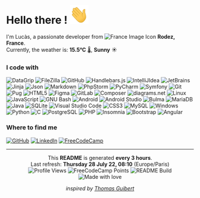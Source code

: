 

# Hello there ! <img src="./img/Hi.gif" alt="Wave hand" width="50" height="50"/>

I'm Lucàs, a passionate developer from <img src="https://camo.githubusercontent.com/810c0059ec880d3bf22c12f8ecd24d39ae1c9ee5d294cd397e6f414738d9cdd8/68747470733a2f2f63646e2d69636f6e732d706e672e666c617469636f6e2e636f6d2f3531322f3139372f3139373536302e706e67" alt="France Image Icon" width="12" height="12"/> **Rodez, France**.
<br>Currently, the weather is: **15.5°C** :thermometer:, **Sunny** :sunny:

### I code with
![DataGrip](https://img.shields.io/static/v1?label=&message=DataGrip&color=%23df2020&logo=datagrip&logoColor=white)
![FileZilla](https://img.shields.io/static/v1?label=&message=FileZilla&color=%23df2020&logo=filezilla&logoColor=white)
![GitHub](https://img.shields.io/static/v1?label=&message=GitHub&color=%23df2020&logo=github&logoColor=white)
![Handlebars.js](https://img.shields.io/static/v1?label=&message=Handlebars.js&color=%23df2020&logo=handlebarsdotjs&logoColor=white)
![IntelliJIdea](https://img.shields.io/static/v1?label=&message=IntelliJ+IDEA&color=%23df2020&logo=intellijidea&logoColor=white)
![JetBrains](https://img.shields.io/static/v1?label=&message=JetBrains&color=%23df2020&logo=jetbrains&logoColor=white)
![Jinja](https://img.shields.io/static/v1?label=&message=Jinja&color=%23df2020&logo=jinja&logoColor=white)
![Json](https://img.shields.io/static/v1?label=&message=JSON&color=%23df2020&logo=json&logoColor=white)
![Markdown](https://img.shields.io/static/v1?label=&message=Markdown&color=%23df2020&logo=markdown&logoColor=white)
![PhpStorm](https://img.shields.io/static/v1?label=&message=PhpStorm&color=%23df2020&logo=phpstorm&logoColor=white)
![PyCharm](https://img.shields.io/static/v1?label=&message=PyCharm&color=%23df2020&logo=pycharm&logoColor=white)
![Symfony](https://img.shields.io/static/v1?label=&message=Symfony&color=%23df2020&logo=symfony&logoColor=white)
![Git](https://img.shields.io/static/v1?label=&message=Git&color=%23df3e20&logo=git&logoColor=white)
![Pug](https://img.shields.io/static/v1?label=&message=Pug&color=%23df4420&logo=pug&logoColor=white)
![HTML5](https://img.shields.io/static/v1?label=&message=HTML5&color=%23df4920&logo=html5&logoColor=white)
![Figma](https://img.shields.io/static/v1?label=&message=Figma&color=%23df4b20&logo=figma&logoColor=white)
![GitLab](https://img.shields.io/static/v1?label=&message=GitLab&color=%23df5f20&logo=gitlab&logoColor=white)
![Composer](https://img.shields.io/static/v1?label=&message=Composer&color=%23df7220&logo=composer&logoColor=white)
![diagrams.net](https://img.shields.io/static/v1?label=&message=diagrams.net&color=%23df8a20&logo=diagramsdotnet&logoColor=white)
![Linux](https://img.shields.io/static/v1?label=&message=Linux&color=%23dfaf20&logo=linux&logoColor=white)
![JavaScript](https://img.shields.io/static/v1?label=&message=JavaScript&color=%23dfca20&logo=javascript&logoColor=white)
![GNU Bash](https://img.shields.io/static/v1?label=&message=GNU+Bash&color=%235bdf20&logo=gnubash&logoColor=white)
![Android](https://img.shields.io/static/v1?label=&message=Android&color=%2320df75&logo=android&logoColor=white)
![Android Studio](https://img.shields.io/static/v1?label=&message=Android+Studio&color=%2320df75&logo=androidstudio&logoColor=white)
![Bulma](https://img.shields.io/static/v1?label=&message=Bulma&color=%2320dfc3&logo=bulma&logoColor=white)
![MariaDB](https://img.shields.io/static/v1?label=&message=MariaDB&color=%2320b3df&logo=mariadb&logoColor=white)
![Java](https://img.shields.io/static/v1?label=&message=Java&color=%2320b2df&logo=java&logoColor=white)
![SQLite](https://img.shields.io/static/v1?label=&message=SQLite&color=%2320a2df&logo=sqlite&logoColor=white)
![Visual Studio Code](https://img.shields.io/static/v1?label=&message=Visual+Studio+Code&color=%232092df&logo=visualstudiocode&logoColor=white)
![CSS3](https://img.shields.io/static/v1?label=&message=CSS3&color=%23208edf&logo=css3&logoColor=white)
![MySQL](https://img.shields.io/static/v1?label=&message=MySQL&color=%23208ddf&logo=mysql&logoColor=white)
![Windows](https://img.shields.io/static/v1?label=&message=Windows&color=%23208bdf&logo=windows&logoColor=white)
![Python](https://img.shields.io/static/v1?label=&message=Python&color=%232088df&logo=python&logoColor=white)
![C](https://img.shields.io/static/v1?label=&message=C&color=%23207adf&logo=c&logoColor=white)
![PostgreSQL](https://img.shields.io/static/v1?label=&message=PostgreSQL&color=%232050df&logo=postgresql&logoColor=white)
![PHP](https://img.shields.io/static/v1?label=&message=PHP&color=%23202cdf&logo=php&logoColor=white)
![Insomnia](https://img.shields.io/static/v1?label=&message=Insomnia&color=%236020df&logo=insomnia&logoColor=white)
![Bootstrap](https://img.shields.io/static/v1?label=&message=Bootstrap&color=%236d20df&logo=bootstrap&logoColor=white)
![Angular](https://img.shields.io/static/v1?label=&message=Angular&color=%23df204a&logo=angular&logoColor=white)


### Where to find me
[![GitHub](https://img.shields.io/badge/GitHub-100000?style=for-the-badge&logo=github&logoColor=white)](https://github.com/LucasVbr)
[![LinkedIn](https://img.shields.io/badge/LinkedIn-0077B5?style=for-the-badge&logo=linkedin&logoColor=white)](https://www.linkedin.com/in/lucasvbr)
[![FreeCodeCamp](https://img.shields.io/badge/freecodecamp-27273D?style=for-the-badge&logo=freecodecamp&logoColor=white)](https://www.freecodecamp.org/LucasVbr)

---

<div align="center">

This **README** is generated **every 3 hours**.<br>
Last refresh: **Thursday 28 July 22, 08:10** (Europe/Paris)<br>
![Profile Views](https://komarev.com/ghpvc/?username=lucasvbr&amp;label=Profile%20views&amp;color=0e75b6&amp;style=flat)
![FreeCodeCamp Points](https://img.shields.io/freecodecamp/points/lucasvbr?label=FreeCodeCamp%20points)
![README Build](https://github.com/LucasVbr/LucasVbr/actions/workflows/main.yml/badge.svg?branch=main)
![Made with love](https://img.shields.io/badge/-made%20with%20%E2%9D%A4%EF%B8%8F-red)


*inspired by [Thomas Guibert](https://github.com/thmsgbrt)*

</div>